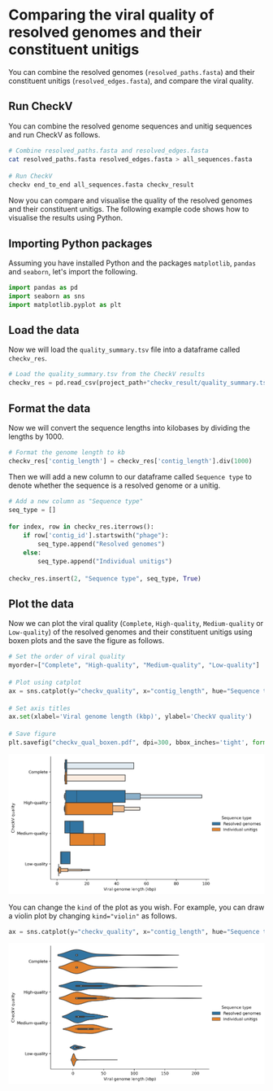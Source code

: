 # Comparing the viral quality of resolved genomes and their constituent unitigs

You can combine the resolved genomes (`resolved_paths.fasta`) and their constituent unitigs (`resolved_edges.fasta`), and compare the viral quality.

## Run CheckV

You can combine the resolved genome sequences and unitig sequences and run CheckV as follows.

```bash
# Combine resolved_paths.fasta and resolved_edges.fasta
cat resolved_paths.fasta resolved_edges.fasta > all_sequences.fasta

# Run CheckV
checkv end_to_end all_sequences.fasta checkv_result
```

Now you can compare and visualise the quality of the resolved genomes and their constituent unitigs. The following example code shows how to visualise the results using Python.

## Importing Python packages

Assuming you have installed Python and the packages `matplotlib`, `pandas` and `seaborn`, let's import the following.

```python
import pandas as pd
import seaborn as sns
import matplotlib.pyplot as plt
```

## Load the data

Now we will load the `quality_summary.tsv` file into a dataframe called `checkv_res`.

```python
# Load the quality_summary.tsv from the CheckV results
checkv_res = pd.read_csv(project_path+"checkv_result/quality_summary.tsv", delimiter="\t", header=0)
```

## Format the data

Now we will convert the sequence lengths into kilobases by dividing the lengths by 1000.

```python
# Format the genome length to kb
checkv_res['contig_length'] = checkv_res['contig_length'].div(1000)
```

Then we will add a new column to our dataframe called `Sequence type` to denote whether the sequence is a resolved genome or a unitig.

```python
# Add a new column as "Sequence type"
seq_type = []

for index, row in checkv_res.iterrows():
    if row['contig_id'].startswith("phage"):
        seq_type.append("Resolved genomes")
    else:
        seq_type.append("Individual unitigs")

checkv_res.insert(2, "Sequence type", seq_type, True)
```

## Plot the data

Now we can plot the viral quality (`Complete`, `High-quality`, `Medium-quality` or `Low-quality`) of the resolved genomes and their constituent unitigs using boxen plots and the save the figure as follows.

```python
# Set the order of viral quality
myorder=["Complete", "High-quality", "Medium-quality", "Low-quality"]

# Plot using catplot
ax = sns.catplot(y="checkv_quality", x="contig_length", hue="Sequence type", kind="boxen", data=checkv_res, height=5, aspect=1.5, order=myorder, showfliers=False)

# Set axis titles
ax.set(xlabel='Viral genome length (kbp)', ylabel='CheckV quality')

# Save figure
plt.savefig("checkv_qual_boxen.pdf", dpi=300, bbox_inches='tight', format='pdf') 
```

![](images/qual_resolved_genome_unitig_boxen.png)


You can change the `kind` of the plot as you wish. For example, you can draw a violin plot by changing `kind="violin"` as follows.

```python
ax = sns.catplot(y="checkv_quality", x="contig_length", hue="Sequence type", kind="violin", data=checkv_res, height=5, aspect=1.5, order=myorder, showfliers=False)
```

![](images/qual_resolved_genome_unitig_violin.png)
